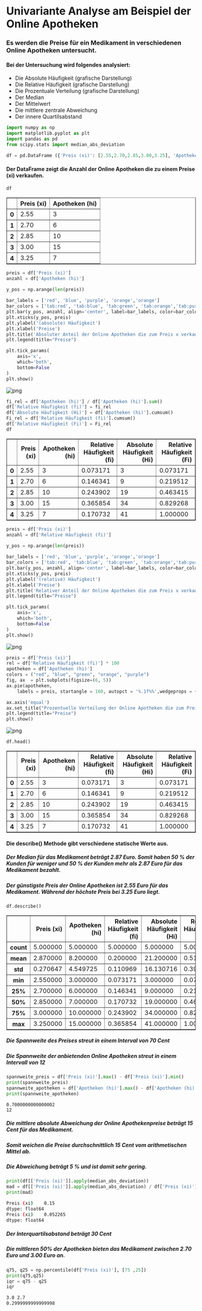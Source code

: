 # Univariante Analyse am Beispiel der Online Apotheken
### Es werden die Preise für ein Medikament in verschiedenen Online Apotheken untersucht.

#### Bei der Untersuchung wird folgendes analysiert:
* Die Absolute Häufigkeit (grafische Darstellung)
* Die Relative Häufigkeit (grafische Darstellung)
* Die Prozentuale Verteilung (grafische Darstellung)
* Der Median
* Der Mittelwert
* Die mittlere zentrale Abweichung
* Der innere Quartilsabstand


```python
import numpy as np
import matplotlib.pyplot as plt
import pandas as pd
from scipy.stats import median_abs_deviation
```


```python
df = pd.DataFrame ({'Preis (xi)': [2.55,2.70,2.85,3.00,3.25], 'Apotheken (hi)': [3,6,10,15,7]})
```

#### Der DataFrame zeigt die Anzahl der Online Apotheken die zu einem Preise (xi) verkaufen.


```python
df
```




<div>
<style scoped>
    .dataframe tbody tr th:only-of-type {
        vertical-align: middle;
    }

    .dataframe tbody tr th {
        vertical-align: top;
    }

    .dataframe thead th {
        text-align: right;
    }
</style>
<table border="1" class="dataframe">
  <thead>
    <tr style="text-align: right;">
      <th></th>
      <th>Preis (xi)</th>
      <th>Apotheken (hi)</th>
    </tr>
  </thead>
  <tbody>
    <tr>
      <th>0</th>
      <td>2.55</td>
      <td>3</td>
    </tr>
    <tr>
      <th>1</th>
      <td>2.70</td>
      <td>6</td>
    </tr>
    <tr>
      <th>2</th>
      <td>2.85</td>
      <td>10</td>
    </tr>
    <tr>
      <th>3</th>
      <td>3.00</td>
      <td>15</td>
    </tr>
    <tr>
      <th>4</th>
      <td>3.25</td>
      <td>7</td>
    </tr>
  </tbody>
</table>
</div>




```python
preis = df['Preis (xi)']
anzahl = df['Apotheken (hi)']
 
y_pos = np.arange(len(preis))

bar_labels = ['red', 'blue', 'purple', 'orange','orange']
bar_colors = ['tab:red', 'tab:blue', 'tab:green', 'tab:orange','tab:purple']
plt.bar(y_pos, anzahl, align='center', label=bar_labels, color=bar_colors)
plt.xticks(y_pos, preis)
plt.ylabel('(absolute) Häufigkeit')
plt.xlabel('Preise')
plt.title('Absoluter Anteil der Online Apotheken die zum Preis x verkaufen')
plt.legend(title="Preise")

plt.tick_params(
    axis='x',
    which='both',
    bottom=False
)
plt.show()
```


    
![png](Readme_files/Readme_5_0.png)
    



```python
fi_rel = df['Apotheken (hi)'] / df['Apotheken (hi)'].sum()
df['Relative Häufigkeit (fi)'] = fi_rel
df['Absolute Häufigkeit (Hi)'] = df['Apotheken (hi)'].cumsum()
Fi_rel = df['Relative Häufigkeit (fi)'].cumsum()
df['Relative Häufigkeit (Fi)'] = Fi_rel
df
```




<div>
<style scoped>
    .dataframe tbody tr th:only-of-type {
        vertical-align: middle;
    }

    .dataframe tbody tr th {
        vertical-align: top;
    }

    .dataframe thead th {
        text-align: right;
    }
</style>
<table border="1" class="dataframe">
  <thead>
    <tr style="text-align: right;">
      <th></th>
      <th>Preis (xi)</th>
      <th>Apotheken (hi)</th>
      <th>Relative Häufigkeit (fi)</th>
      <th>Absolute Häufigkeit (Hi)</th>
      <th>Relative Häufigkeit (Fi)</th>
    </tr>
  </thead>
  <tbody>
    <tr>
      <th>0</th>
      <td>2.55</td>
      <td>3</td>
      <td>0.073171</td>
      <td>3</td>
      <td>0.073171</td>
    </tr>
    <tr>
      <th>1</th>
      <td>2.70</td>
      <td>6</td>
      <td>0.146341</td>
      <td>9</td>
      <td>0.219512</td>
    </tr>
    <tr>
      <th>2</th>
      <td>2.85</td>
      <td>10</td>
      <td>0.243902</td>
      <td>19</td>
      <td>0.463415</td>
    </tr>
    <tr>
      <th>3</th>
      <td>3.00</td>
      <td>15</td>
      <td>0.365854</td>
      <td>34</td>
      <td>0.829268</td>
    </tr>
    <tr>
      <th>4</th>
      <td>3.25</td>
      <td>7</td>
      <td>0.170732</td>
      <td>41</td>
      <td>1.000000</td>
    </tr>
  </tbody>
</table>
</div>




```python
preis = df['Preis (xi)']
anzahl = df['Relative Häufigkeit (fi)']
 
y_pos = np.arange(len(preis))

bar_labels = ['red', 'blue', 'purple', 'orange','orange']
bar_colors = ['tab:red', 'tab:blue', 'tab:green', 'tab:orange','tab:purple']
plt.bar(y_pos, anzahl, align='center', label=bar_labels, color=bar_colors)
plt.xticks(y_pos, preis)
plt.ylabel('(relative) Häufigkeit')
plt.xlabel('Preise')
plt.title('Relativer Anteil der Online Apotheken die zum Preis x verkaufen')
plt.legend(title="Preise")

plt.tick_params(
    axis='x',
    which='both',
    bottom=False
)
plt.show()
```


    
![png](Readme_files/Readme_7_0.png)
    



```python
preis = df['Preis (xi)']
rel = df['Relative Häufigkeit (fi)'] * 100
apotheken = df['Apotheken (hi)']
colors = ("red", "blue", "green", "orange", "purple") 
fig, ax  = plt.subplots(figsize=(6, 5))
ax.pie(apotheken,
    labels = preis, startangle = 160, autopct = '%.1f%%',wedgeprops = {'linewidth' : 3, 'edgecolor' : "grey" }, colors=colors)

ax.axis('equal')
ax.set_title("Prozentuelle Verteilung der Online Apotheken die zum Preis x verkaufen") 
plt.legend(title="Preise")
plt.show()
```


    
![png](Readme_files/Readme_8_0.png)
    



```python
df.head()
```




<div>
<style scoped>
    .dataframe tbody tr th:only-of-type {
        vertical-align: middle;
    }

    .dataframe tbody tr th {
        vertical-align: top;
    }

    .dataframe thead th {
        text-align: right;
    }
</style>
<table border="1" class="dataframe">
  <thead>
    <tr style="text-align: right;">
      <th></th>
      <th>Preis (xi)</th>
      <th>Apotheken (hi)</th>
      <th>Relative Häufigkeit (fi)</th>
      <th>Absolute Häufigkeit (Hi)</th>
      <th>Relative Häufigkeit (Fi)</th>
    </tr>
  </thead>
  <tbody>
    <tr>
      <th>0</th>
      <td>2.55</td>
      <td>3</td>
      <td>0.073171</td>
      <td>3</td>
      <td>0.073171</td>
    </tr>
    <tr>
      <th>1</th>
      <td>2.70</td>
      <td>6</td>
      <td>0.146341</td>
      <td>9</td>
      <td>0.219512</td>
    </tr>
    <tr>
      <th>2</th>
      <td>2.85</td>
      <td>10</td>
      <td>0.243902</td>
      <td>19</td>
      <td>0.463415</td>
    </tr>
    <tr>
      <th>3</th>
      <td>3.00</td>
      <td>15</td>
      <td>0.365854</td>
      <td>34</td>
      <td>0.829268</td>
    </tr>
    <tr>
      <th>4</th>
      <td>3.25</td>
      <td>7</td>
      <td>0.170732</td>
      <td>41</td>
      <td>1.000000</td>
    </tr>
  </tbody>
</table>
</div>



#### Die describe() Methode gibt verschiedene statische Werte aus.

##### Der Median für das Medikament beträgt 2.87 Euro. Somit haben 50 % der Kunden für weniger und 50 % der Kunden mehr als 2.87 Euro für das Medikament bezahlt.

##### Der günstigste Preis der Online Apotheken ist 2.55 Euro für das Medikament. Während der höchste Preis bei 3.25 Euro liegt.


```python
df.describe()
```




<div>
<style scoped>
    .dataframe tbody tr th:only-of-type {
        vertical-align: middle;
    }

    .dataframe tbody tr th {
        vertical-align: top;
    }

    .dataframe thead th {
        text-align: right;
    }
</style>
<table border="1" class="dataframe">
  <thead>
    <tr style="text-align: right;">
      <th></th>
      <th>Preis (xi)</th>
      <th>Apotheken (hi)</th>
      <th>Relative Häufigkeit (fi)</th>
      <th>Absolute Häufigkeit (Hi)</th>
      <th>Relative Häufigkeit (Fi)</th>
    </tr>
  </thead>
  <tbody>
    <tr>
      <th>count</th>
      <td>5.000000</td>
      <td>5.000000</td>
      <td>5.000000</td>
      <td>5.000000</td>
      <td>5.000000</td>
    </tr>
    <tr>
      <th>mean</th>
      <td>2.870000</td>
      <td>8.200000</td>
      <td>0.200000</td>
      <td>21.200000</td>
      <td>0.517073</td>
    </tr>
    <tr>
      <th>std</th>
      <td>0.270647</td>
      <td>4.549725</td>
      <td>0.110969</td>
      <td>16.130716</td>
      <td>0.393432</td>
    </tr>
    <tr>
      <th>min</th>
      <td>2.550000</td>
      <td>3.000000</td>
      <td>0.073171</td>
      <td>3.000000</td>
      <td>0.073171</td>
    </tr>
    <tr>
      <th>25%</th>
      <td>2.700000</td>
      <td>6.000000</td>
      <td>0.146341</td>
      <td>9.000000</td>
      <td>0.219512</td>
    </tr>
    <tr>
      <th>50%</th>
      <td>2.850000</td>
      <td>7.000000</td>
      <td>0.170732</td>
      <td>19.000000</td>
      <td>0.463415</td>
    </tr>
    <tr>
      <th>75%</th>
      <td>3.000000</td>
      <td>10.000000</td>
      <td>0.243902</td>
      <td>34.000000</td>
      <td>0.829268</td>
    </tr>
    <tr>
      <th>max</th>
      <td>3.250000</td>
      <td>15.000000</td>
      <td>0.365854</td>
      <td>41.000000</td>
      <td>1.000000</td>
    </tr>
  </tbody>
</table>
</div>



##### Die Spannweite des Preises streut in einem Interval von 70 Cent
##### Die Spannweite der anbietenden Online Apotheken streut in einem Intervall von 12


```python
spannweite_preis = df['Preis (xi)'].max() - df['Preis (xi)'].min()
print(spannweite_preis)
spannweite_apotheken = df['Apotheken (hi)'].max() - df['Apotheken (hi)'].min()
print(spannweite_apotheken)
```

    0.7000000000000002
    12


##### Die mittlere absolute Abweichung der Online Apothekenpreise beträgt 15 Cent für das Medikament.
##### Somit weichen die Preise durchschnittlich 15 Cent vom arithmetischen Mittel ab.
##### Die Abweichung beträgt 5 % und ist damit sehr gering.


```python
print(df[['Preis (xi)']].apply(median_abs_deviation))
mad = df[['Preis (xi)']].apply(median_abs_deviation) / df['Preis (xi)'].mean()
print(mad)
```
```bash
Preis (xi)    0.15
dtype: float64
Preis (xi)    0.052265
dtype: float64
```


##### Der Interquartilsabstand beträgt 30 Cent
##### Die mittleren 50% der Apotheken bieten das Medikament zwischen 2.70 Euro und 3.00 Euro an.


```python
q75, q25 = np.percentile(df['Preis (xi)'], [75 ,25])
print(q75,q25)
iqr = q75 - q25
iqr
```
```bash
3.0 2.7
0.2999999999999998
```